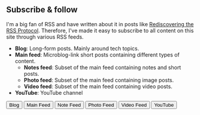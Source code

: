 ## Subscribe & follow

I'm a big fan of RSS and have written about it in posts like [Rediscovering the RSS Protocol](/posts/rediscovering-rss-user-freedom). Therefore, I've made it easy to subscribe to all content on this site through various RSS feeds.

- **Blog**: Long-form posts. Mainly around tech topics.
- **Main feed**: Microblog-link short posts containing different types of content.
  - **Notes feed**: Subset of the main feed containing notes and short posts.
  - **Photo feed**: Subset of the main feed containing image posts.
  - **Video feed**: Subset of the main feed containing video posts.
- **YouTube**: YouTube channel

<a href="/posts/index.xml"><button type="button" class="btn btn-dark">Blog</button></a>
<a href="/feed/index.xml"><button type="button" class="btn btn-dark">Main Feed</button></a>
<a href="/feed/notes.xml"><button type="button" class="btn btn-dark">Note Feed</button></a>
<a href="/feed/photos.xml"><button type="button" class="btn btn-dark">Photo Feed</button></a>
<a href="/feed/videos.xml"><button type="button" class="btn btn-dark">Video Feed</button></a>
<a href="https://yewtu.be/feed/channel/UCkA5fHdQ4cf3D1J19UNgV7A"><button type="button" class="btn btn-dark">YouTube</button></a>
